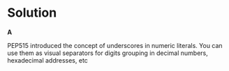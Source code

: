 # Solution

**A**

PEP515 introduced the concept of underscores in numeric literals. You can use them as visual separators for digits grouping in decimal numbers, hexadecimal addresses, etc
